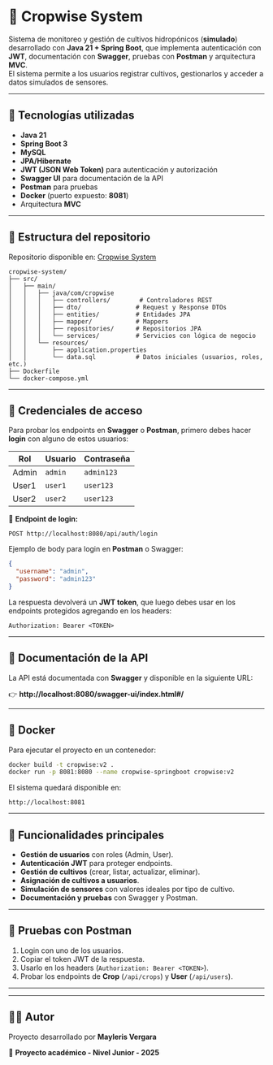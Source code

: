 # 🌱 Cropwise System

Sistema de monitoreo y gestión de cultivos hidropónicos (**simulado**) desarrollado con **Java 21 + Spring Boot**, que implementa autenticación con **JWT**, documentación con **Swagger**, pruebas con **Postman** y arquitectura **MVC**.  
El sistema permite a los usuarios registrar cultivos, gestionarlos y acceder a datos simulados de sensores.

---

## 🚀 Tecnologías utilizadas

- **Java 21**
- **Spring Boot 3**
- **MySQL**
- **JPA/Hibernate**
- **JWT (JSON Web Token)** para autenticación y autorización
- **Swagger UI** para documentación de la API
- **Postman** para pruebas
- **Docker** (puerto expuesto: **8081**)
- Arquitectura **MVC**

---

## 📂 Estructura del repositorio

Repositorio disponible en: [Cropwise System](https://github.com/May1704/cropwise-system.git)

```
cropwise-system/
├── src/
│   ├── main/
│   │   ├── java/com/cropwise
│   │   │   ├── controllers/        # Controladores REST
│   │   │   ├── dto/               # Request y Response DTOs
│   │   │   ├── entities/          # Entidades JPA
│   │   │   ├── mapper/            # Mappers
│   │   │   ├── repositories/      # Repositorios JPA
│   │   │   └── services/          # Servicios con lógica de negocio
│   │   └── resources/
│   │       ├── application.properties
│   │       └── data.sql           # Datos iniciales (usuarios, roles, etc.)
├── Dockerfile
└── docker-compose.yml
```

---

## 🔑 Credenciales de acceso

Para probar los endpoints en **Swagger** o **Postman**, primero debes hacer **login** con alguno de estos usuarios:

| Rol   | Usuario   | Contraseña |
|-------|-----------|------------|
| Admin | `admin`   | `admin123` |
| User1 | `user1`   | `user123`  |
| User2 | `user2`   | `user123`  |

📌 **Endpoint de login:**

```
POST http://localhost:8080/api/auth/login
```

Ejemplo de body para login en **Postman** o Swagger:

```json
{
  "username": "admin",
  "password": "admin123"
}
```

La respuesta devolverá un **JWT token**, que luego debes usar en los endpoints protegidos agregando en los headers:

```
Authorization: Bearer <TOKEN>
```

---

## 📖 Documentación de la API

La API está documentada con **Swagger** y disponible en la siguiente URL:

👉 **http://localhost:8080/swagger-ui/index.html#/**

---

## 🐳 Docker

Para ejecutar el proyecto en un contenedor:

```bash
docker build -t cropwise:v2 .
docker run -p 8081:8080 --name cropwise-springboot cropwise:v2
```

El sistema quedará disponible en:

```
http://localhost:8081
```

---

## 📌 Funcionalidades principales

- **Gestión de usuarios** con roles (Admin, User).
- **Autenticación JWT** para proteger endpoints.
- **Gestión de cultivos** (crear, listar, actualizar, eliminar).
- **Asignación de cultivos a usuarios**.
- **Simulación de sensores** con valores ideales por tipo de cultivo.
- **Documentación y pruebas** con Swagger y Postman.

---

## 🧪 Pruebas con Postman

1. Login con uno de los usuarios.
2. Copiar el token JWT de la respuesta.
3. Usarlo en los headers (`Authorization: Bearer <TOKEN>`).
4. Probar los endpoints de **Crop** (`/api/crops`) y **User** (`/api/users`).

---



---

## 👩‍💻 Autor

Proyecto desarrollado por **Mayleris Vergara**

📌 **Proyecto académico - Nivel Junior - 2025**
